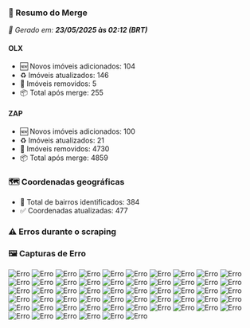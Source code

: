 ### 🔄 Resumo do Merge

_📅 Gerado em: **23/05/2025 às 02:12 (BRT)**_
#### OLX
- 🆕 Novos imóveis adicionados: 104
- ♻️ Imóveis atualizados: 146
- 🛑 Imóveis removidos: 5
- 📦 Total após merge: 255

#### ZAP
- 🆕 Novos imóveis adicionados: 100
- ♻️ Imóveis atualizados: 21
- 🛑 Imóveis removidos: 4730
- 📦 Total após merge: 4859

### 🗺️ Coordenadas geográficas
- 📍 Total de bairros identificados: 384
- ✅ Coordenadas atualizadas: 477

### ⚠️ Erros durante o scraping

### 🖼️ Capturas de Erro
![Erro](https://raw.githubusercontent.com/ApenasGabs/querocasa/481c51f4b9e4ed16e396ad1a500c39d1f16cd56e/screenshots/debug_post_click_house-item-0.png)
![Erro](https://raw.githubusercontent.com/ApenasGabs/querocasa/481c51f4b9e4ed16e396ad1a500c39d1f16cd56e/screenshots/debug_post_click_house-item-1.png)
![Erro](https://raw.githubusercontent.com/ApenasGabs/querocasa/481c51f4b9e4ed16e396ad1a500c39d1f16cd56e/screenshots/debug_post_click_house-item-10.png)
![Erro](https://raw.githubusercontent.com/ApenasGabs/querocasa/481c51f4b9e4ed16e396ad1a500c39d1f16cd56e/screenshots/debug_post_click_house-item-11.png)
![Erro](https://raw.githubusercontent.com/ApenasGabs/querocasa/481c51f4b9e4ed16e396ad1a500c39d1f16cd56e/screenshots/debug_post_click_house-item-12.png)
![Erro](https://raw.githubusercontent.com/ApenasGabs/querocasa/481c51f4b9e4ed16e396ad1a500c39d1f16cd56e/screenshots/debug_post_click_house-item-14.png)
![Erro](https://raw.githubusercontent.com/ApenasGabs/querocasa/481c51f4b9e4ed16e396ad1a500c39d1f16cd56e/screenshots/debug_post_click_house-item-15.png)
![Erro](https://raw.githubusercontent.com/ApenasGabs/querocasa/481c51f4b9e4ed16e396ad1a500c39d1f16cd56e/screenshots/debug_post_click_house-item-16.png)
![Erro](https://raw.githubusercontent.com/ApenasGabs/querocasa/481c51f4b9e4ed16e396ad1a500c39d1f16cd56e/screenshots/debug_post_click_house-item-18.png)
![Erro](https://raw.githubusercontent.com/ApenasGabs/querocasa/481c51f4b9e4ed16e396ad1a500c39d1f16cd56e/screenshots/debug_post_click_house-item-19.png)
![Erro](https://raw.githubusercontent.com/ApenasGabs/querocasa/481c51f4b9e4ed16e396ad1a500c39d1f16cd56e/screenshots/debug_post_click_house-item-2.png)
![Erro](https://raw.githubusercontent.com/ApenasGabs/querocasa/481c51f4b9e4ed16e396ad1a500c39d1f16cd56e/screenshots/debug_post_click_house-item-20.png)
![Erro](https://raw.githubusercontent.com/ApenasGabs/querocasa/481c51f4b9e4ed16e396ad1a500c39d1f16cd56e/screenshots/debug_post_click_house-item-21.png)
![Erro](https://raw.githubusercontent.com/ApenasGabs/querocasa/481c51f4b9e4ed16e396ad1a500c39d1f16cd56e/screenshots/debug_post_click_house-item-23.png)
![Erro](https://raw.githubusercontent.com/ApenasGabs/querocasa/481c51f4b9e4ed16e396ad1a500c39d1f16cd56e/screenshots/debug_post_click_house-item-24.png)
![Erro](https://raw.githubusercontent.com/ApenasGabs/querocasa/481c51f4b9e4ed16e396ad1a500c39d1f16cd56e/screenshots/debug_post_click_house-item-25.png)
![Erro](https://raw.githubusercontent.com/ApenasGabs/querocasa/481c51f4b9e4ed16e396ad1a500c39d1f16cd56e/screenshots/debug_post_click_house-item-26.png)
![Erro](https://raw.githubusercontent.com/ApenasGabs/querocasa/481c51f4b9e4ed16e396ad1a500c39d1f16cd56e/screenshots/debug_post_click_house-item-27.png)
![Erro](https://raw.githubusercontent.com/ApenasGabs/querocasa/481c51f4b9e4ed16e396ad1a500c39d1f16cd56e/screenshots/debug_post_click_house-item-29.png)
![Erro](https://raw.githubusercontent.com/ApenasGabs/querocasa/481c51f4b9e4ed16e396ad1a500c39d1f16cd56e/screenshots/debug_post_click_house-item-3.png)
![Erro](https://raw.githubusercontent.com/ApenasGabs/querocasa/481c51f4b9e4ed16e396ad1a500c39d1f16cd56e/screenshots/debug_post_click_house-item-4.png)
![Erro](https://raw.githubusercontent.com/ApenasGabs/querocasa/481c51f4b9e4ed16e396ad1a500c39d1f16cd56e/screenshots/debug_post_click_house-item-5.png)
![Erro](https://raw.githubusercontent.com/ApenasGabs/querocasa/481c51f4b9e4ed16e396ad1a500c39d1f16cd56e/screenshots/debug_post_click_house-item-6.png)
![Erro](https://raw.githubusercontent.com/ApenasGabs/querocasa/481c51f4b9e4ed16e396ad1a500c39d1f16cd56e/screenshots/debug_post_click_house-item-7.png)
![Erro](https://raw.githubusercontent.com/ApenasGabs/querocasa/481c51f4b9e4ed16e396ad1a500c39d1f16cd56e/screenshots/debug_post_click_house-item-8.png)
![Erro](https://raw.githubusercontent.com/ApenasGabs/querocasa/481c51f4b9e4ed16e396ad1a500c39d1f16cd56e/screenshots/debug_pre_click_house-item-0.png)
![Erro](https://raw.githubusercontent.com/ApenasGabs/querocasa/481c51f4b9e4ed16e396ad1a500c39d1f16cd56e/screenshots/debug_pre_click_house-item-1.png)
![Erro](https://raw.githubusercontent.com/ApenasGabs/querocasa/481c51f4b9e4ed16e396ad1a500c39d1f16cd56e/screenshots/debug_pre_click_house-item-10.png)
![Erro](https://raw.githubusercontent.com/ApenasGabs/querocasa/481c51f4b9e4ed16e396ad1a500c39d1f16cd56e/screenshots/debug_pre_click_house-item-11.png)
![Erro](https://raw.githubusercontent.com/ApenasGabs/querocasa/481c51f4b9e4ed16e396ad1a500c39d1f16cd56e/screenshots/debug_pre_click_house-item-12.png)
![Erro](https://raw.githubusercontent.com/ApenasGabs/querocasa/481c51f4b9e4ed16e396ad1a500c39d1f16cd56e/screenshots/debug_pre_click_house-item-14.png)
![Erro](https://raw.githubusercontent.com/ApenasGabs/querocasa/481c51f4b9e4ed16e396ad1a500c39d1f16cd56e/screenshots/debug_pre_click_house-item-15.png)
![Erro](https://raw.githubusercontent.com/ApenasGabs/querocasa/481c51f4b9e4ed16e396ad1a500c39d1f16cd56e/screenshots/debug_pre_click_house-item-16.png)
![Erro](https://raw.githubusercontent.com/ApenasGabs/querocasa/481c51f4b9e4ed16e396ad1a500c39d1f16cd56e/screenshots/debug_pre_click_house-item-18.png)
![Erro](https://raw.githubusercontent.com/ApenasGabs/querocasa/481c51f4b9e4ed16e396ad1a500c39d1f16cd56e/screenshots/debug_pre_click_house-item-19.png)
![Erro](https://raw.githubusercontent.com/ApenasGabs/querocasa/481c51f4b9e4ed16e396ad1a500c39d1f16cd56e/screenshots/debug_pre_click_house-item-2.png)
![Erro](https://raw.githubusercontent.com/ApenasGabs/querocasa/481c51f4b9e4ed16e396ad1a500c39d1f16cd56e/screenshots/debug_pre_click_house-item-20.png)
![Erro](https://raw.githubusercontent.com/ApenasGabs/querocasa/481c51f4b9e4ed16e396ad1a500c39d1f16cd56e/screenshots/debug_pre_click_house-item-21.png)
![Erro](https://raw.githubusercontent.com/ApenasGabs/querocasa/481c51f4b9e4ed16e396ad1a500c39d1f16cd56e/screenshots/debug_pre_click_house-item-23.png)
![Erro](https://raw.githubusercontent.com/ApenasGabs/querocasa/481c51f4b9e4ed16e396ad1a500c39d1f16cd56e/screenshots/debug_pre_click_house-item-24.png)
![Erro](https://raw.githubusercontent.com/ApenasGabs/querocasa/481c51f4b9e4ed16e396ad1a500c39d1f16cd56e/screenshots/debug_pre_click_house-item-25.png)
![Erro](https://raw.githubusercontent.com/ApenasGabs/querocasa/481c51f4b9e4ed16e396ad1a500c39d1f16cd56e/screenshots/debug_pre_click_house-item-26.png)
![Erro](https://raw.githubusercontent.com/ApenasGabs/querocasa/481c51f4b9e4ed16e396ad1a500c39d1f16cd56e/screenshots/debug_pre_click_house-item-27.png)
![Erro](https://raw.githubusercontent.com/ApenasGabs/querocasa/481c51f4b9e4ed16e396ad1a500c39d1f16cd56e/screenshots/debug_pre_click_house-item-29.png)
![Erro](https://raw.githubusercontent.com/ApenasGabs/querocasa/481c51f4b9e4ed16e396ad1a500c39d1f16cd56e/screenshots/debug_pre_click_house-item-3.png)
![Erro](https://raw.githubusercontent.com/ApenasGabs/querocasa/481c51f4b9e4ed16e396ad1a500c39d1f16cd56e/screenshots/debug_pre_click_house-item-4.png)
![Erro](https://raw.githubusercontent.com/ApenasGabs/querocasa/481c51f4b9e4ed16e396ad1a500c39d1f16cd56e/screenshots/debug_pre_click_house-item-5.png)
![Erro](https://raw.githubusercontent.com/ApenasGabs/querocasa/481c51f4b9e4ed16e396ad1a500c39d1f16cd56e/screenshots/debug_pre_click_house-item-6.png)
![Erro](https://raw.githubusercontent.com/ApenasGabs/querocasa/481c51f4b9e4ed16e396ad1a500c39d1f16cd56e/screenshots/debug_pre_click_house-item-7.png)
![Erro](https://raw.githubusercontent.com/ApenasGabs/querocasa/481c51f4b9e4ed16e396ad1a500c39d1f16cd56e/screenshots/debug_pre_click_house-item-8.png)
![Erro](https://raw.githubusercontent.com/ApenasGabs/querocasa/481c51f4b9e4ed16e396ad1a500c39d1f16cd56e/screenshots/erro_olx_23_de_maio_de_2025_às_01-50-30.png)
![Erro](https://raw.githubusercontent.com/ApenasGabs/querocasa/481c51f4b9e4ed16e396ad1a500c39d1f16cd56e/screenshots/erro_zap_pagina_11_23-05-2025-_02-03.png)
![Erro](https://raw.githubusercontent.com/ApenasGabs/querocasa/481c51f4b9e4ed16e396ad1a500c39d1f16cd56e/screenshots/erro_zap_pagina_15_23-05-2025-_02-08.png)
![Erro](https://raw.githubusercontent.com/ApenasGabs/querocasa/481c51f4b9e4ed16e396ad1a500c39d1f16cd56e/screenshots/erro_zap_pagina_1_23-05-2025-_01-51.png)
![Erro](https://raw.githubusercontent.com/ApenasGabs/querocasa/481c51f4b9e4ed16e396ad1a500c39d1f16cd56e/screenshots/erro_zap_pagina_3_23-05-2025-_01-53.png)
![Erro](https://raw.githubusercontent.com/ApenasGabs/querocasa/481c51f4b9e4ed16e396ad1a500c39d1f16cd56e/screenshots/erro_zap_pagina_6_23-05-2025-_01-57.png)
